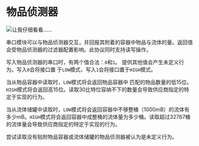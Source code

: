 # 物品侦测器
![让我仔细看看……](block:create:content_observer)

串口模块可以与物品侦测器交互，并回报其附着的容器中物品与流体的量。返回值会受物品侦测器的过滤器配置影响。此协议同时支持读写操作。

写入物品侦测器的串口时，有两个值合法：`0`和`1`。 提供其他值会产生未定义行为。写入`0`会将接口置 于`LOW`模式，写入`1`会将接口置于`HIGH`模式。

当从物品容器中读取时，`LOW`模式将会返回物品容器中 匹配的物品数量的低15位。`HIGH`模式将会返回高15位。读取30比特位容纳不下的数量会导致供应商指定的特定于实现的行为。

当从流体储罐中读取时，`LOW`模式将会返回容器中不够整桶（1000mB）的流体有多少mB。`HIGH`模式将会返回容器中成整桶的流体量为多少桶。读取超过32767桶的流体量会导致供应商指定的特定于实现的行为。

尝试读取没有贴附物品容器或流体储罐的物品侦测器被认为是未定义行为。
